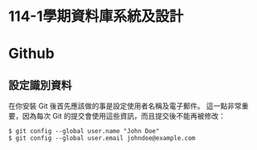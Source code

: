 # 114-1學期資料庫系統及設計
# Github
## 設定識別資料
在你安裝 Git 後首先應該做的事是設定使用者名稱及電子郵件。 這一點非常重要，因為每次 Git 的提交會使用這些資訊，而且提交後不能再被修改：

```
$ git config --global user.name "John Doe"
$ git config --global user.email johndoe@example.com
```